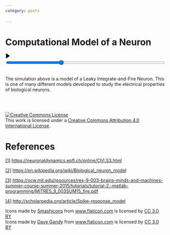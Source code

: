 ```yaml
---
category: posts

---
```


# Computational Model of a Neuron

<html>
  <link rel="stylesheet" type="text/css" href="/assets/css/io.css">
  <base href="/assets/js_apps/A-Neuron-Model/"/>
  <head></head>
  <body>
    <div id="stage" padding="0 px"></div>
    <div id="controls">
      <button type="image" id="play" style="
        padding:0;
        border:none;
        background:none;">
      <img id="play_symbol" src="/assets/media/images/play.svg" height="16" width="16"/>
      </button>
      <input type="range" min="0" max="35000" value="12000" id="I"
        style="height=16px;width:500px;"/>
    </div>
    <script src="https://cdnjs.cloudflare.com/ajax/libs/mathjs/3.3.0/math.min.js"></script>
    <script src="/assets/js_libs/lodash.js"></script>
    <script src="/assets/js_libs/two.js"></script>
    <script src="app.js"></script>
  </body>
</html>

<br>


The simulation above is a model of a Leaky Integrate-and-Fire Neuron. This is one of many different models developed to study the electrical properties of biological neurons.


<br>
<br>

<a rel="license" href="http://creativecommons.org/licenses/by/4.0/"><img alt="Creative Commons License" style="border-width:0" src="https://i.creativecommons.org/l/by/4.0/88x31.png" /></a><br />This work is licensed under a <a rel="license" href="http://creativecommons.org/licenses/by/4.0/">Creative Commons Attribution 4.0 International License</a>.

# References

[[1]](https://neuronaldynamics.epfl.ch/online/Ch1.S3.html) https://neuronaldynamics.epfl.ch/online/Ch1.S3.html

[[2]](https://en.wikipedia.org/wiki/Biological_neuron_model) https://en.wikipedia.org/wiki/Biological_neuron_model

[[3]](https://ocw.mit.edu/resources/res-9-003-brains-minds-and-machines-summer-course-summer-2015/tutorials/tutorial-2.-matlab-programming/MITRES_9_003SUM15_fire.pdf) https://ocw.mit.edu/resources/res-9-003-brains-minds-and-machines-summer-course-summer-2015/tutorials/tutorial-2.-matlab-programming/MITRES_9_003SUM15_fire.pdf

[[4]](http://scholarpedia.org/article/Spike-response_model) http://scholarpedia.org/article/Spike-response_model

<div>Icons made by <a href="https://www.flaticon.com/authors/smashicons" title="Smashicons">Smashicons</a> from <a href="https://www.flaticon.com/"         title="Flaticon">www.flaticon.com</a> is licensed by <a href="http://creativecommons.org/licenses/by/3.0/"        title="Creative Commons BY 3.0" target="_blank">CC 3.0 BY</a></div>
<div>Icons made by <a href="https://www.flaticon.com/authors/dave-gandy" title="Dave Gandy">Dave Gandy</a> from <a href="https://www.flaticon.com/"           title="Flaticon">www.flaticon.com</a> is licensed by <a href="http://creativecommons.org/licenses/by/3.0/"          title="Creative Commons BY 3.0" target="_blank">CC 3.0 BY</a></div>
